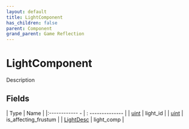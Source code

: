 ```yaml
---
layout: default
title: LightComponent
has_children: false
parent: Component
grand_parent: Game Reflection
---
```

# LightComponent
Description 

## Fields
| Type | Name |
|:------------ - | : -------------- |
| [uint](game-reflection/components/uint.md) | light_id |
| [uint](game-reflection/components/uint.md) | is_affecting_frustum |
| [LightDesc](game-reflection/components/light_desc.md) | light_comp |
